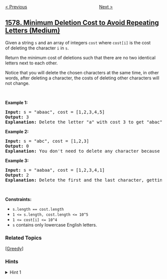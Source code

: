 <!--|This file generated by command(leetcode description); DO NOT EDIT.    |-->
<!--+----------------------------------------------------------------------+-->
<!--|@author    openset <openset.wang@gmail.com>                           |-->
<!--|@link      https://github.com/openset                                 |-->
<!--|@home      https://github.com/openset/leetcode                        |-->
<!--+----------------------------------------------------------------------+-->

[< Previous](../number-of-ways-where-square-of-number-is-equal-to-product-of-two-numbers "Number of Ways Where Square of Number Is Equal to Product of Two Numbers")
　　　　　　　　　　　　　　　　
[Next >](../remove-max-number-of-edges-to-keep-graph-fully-traversable "Remove Max Number of Edges to Keep Graph Fully Traversable")

## [1578. Minimum Deletion Cost to Avoid Repeating Letters (Medium)](https://leetcode.com/problems/minimum-deletion-cost-to-avoid-repeating-letters "避免重复字母的最小删除成本")

<p>Given a&nbsp;string <code>s</code> and an array of integers <code>cost</code> where <code>cost[i]</code>&nbsp;is the cost of&nbsp;deleting&nbsp;the character <code>i</code>&nbsp;in <code>s</code>.</p>

<p>Return the minimum cost of deletions&nbsp;such that there are no two identical letters next to each other.</p>

<p>Notice that you will delete the chosen characters at the same time, in other words, after deleting a character, the costs of deleting&nbsp;other characters will not change.</p>

<p>&nbsp;</p>
<p><strong>Example 1:</strong></p>

<pre>
<strong>Input:</strong> s = &quot;abaac&quot;, cost = [1,2,3,4,5]
<strong>Output:</strong> 3
<strong>Explanation:</strong> Delete the letter &quot;a&quot; with cost 3 to get &quot;abac&quot; (String without two identical letters next to each other).
</pre>

<p><strong>Example 2:</strong></p>

<pre>
<strong>Input:</strong> s = &quot;abc&quot;, cost = [1,2,3]
<strong>Output:</strong> 0
<strong>Explanation:</strong> You don&#39;t need to delete any character because there are no identical letters next to each other.
</pre>

<p><strong>Example 3:</strong></p>

<pre>
<strong>Input:</strong> s = &quot;aabaa&quot;, cost = [1,2,3,4,1]
<strong>Output:</strong> 2
<strong>Explanation:</strong> Delete the first and the last character, getting the string (&quot;aba&quot;).
</pre>

<p>&nbsp;</p>
<p><strong>Constraints:</strong></p>

<ul>
	<li><code>s.length == cost.length</code></li>
	<li><code>1 &lt;= s.length, cost.length &lt;= 10^5</code></li>
	<li><code>1 &lt;= cost[i] &lt;=&nbsp;10^4</code></li>
	<li><code>s</code> contains only lowercase English letters.</li>
</ul>

### Related Topics
  [[Greedy](../../tag/greedy/README.md)]

### Hints
<details>
<summary>Hint 1</summary>
Maintain the running sum and max value for repeated letters.
</details>

